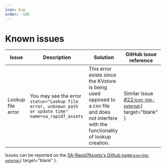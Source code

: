 ```yaml
---
icon: bug
order: -100
---
```


# Known issues

Issue | Description | Solution | GitHub issue reference
----- | ----------- | -------- | ----------------------
Lookup file error | You may see the error `status="Lookup file error, unknown path or update time" name=sa_rapid7_assets` | This error exists since the KVstore is being used opposed to a csv file and does not interfere with the functionality of lookup creation. | Similar Issue [#22<small>:icon-link-external:</small>](https://github.com/ZachChristensen28/SA-CrowdstrikeDevices/issues/22){ target="blank" } 

 Issues can be reported on the [SA-Rapid7Assets's Github page<small>:icon-link-external:</small>](https://github.com/ZachChristensen28/SA-Rapid7Assets/issues){ target="blank" }.